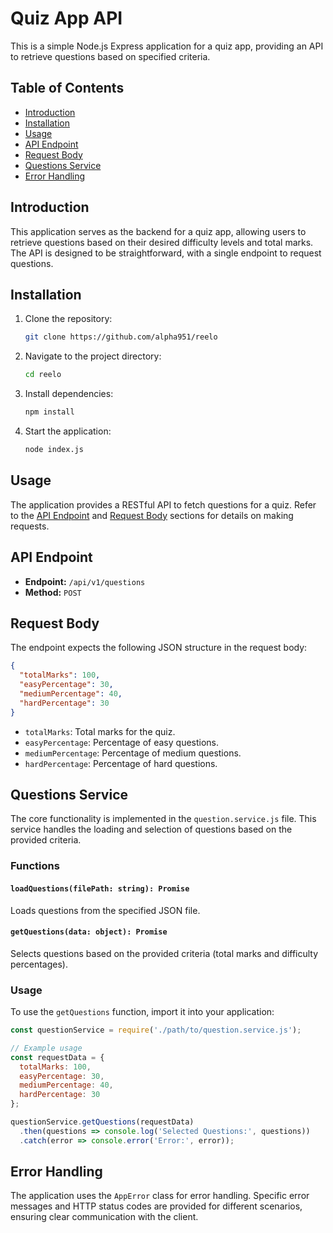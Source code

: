 # Quiz App API

This is a simple Node.js Express application for a quiz app, providing an API to retrieve questions based on specified criteria.

## Table of Contents

- [Introduction](#introduction)
- [Installation](#installation)
- [Usage](#usage)
- [API Endpoint](#api-endpoint)
- [Request Body](#request-body)
- [Questions Service](#questions-service)
- [Error Handling](#error-handling)

## Introduction

This application serves as the backend for a quiz app, allowing users to retrieve questions based on their desired difficulty levels and total marks. The API is designed to be straightforward, with a single endpoint to request questions.

## Installation

1. Clone the repository:

   ```bash
   git clone https://github.com/alpha951/reelo
   ```

2. Navigate to the project directory:

   ```bash
   cd reelo
   ```

3. Install dependencies:

   ```bash
   npm install
   ```

4. Start the application:

   ```bash
   node index.js
   ```

## Usage

The application provides a RESTful API to fetch questions for a quiz. Refer to the [API Endpoint](#api-endpoint) and [Request Body](#request-body) sections for details on making requests.

## API Endpoint

- **Endpoint:** `/api/v1/questions`
- **Method:** `POST`

## Request Body

The endpoint expects the following JSON structure in the request body:

```json
{
  "totalMarks": 100,
  "easyPercentage": 30,
  "mediumPercentage": 40,
  "hardPercentage": 30
}
```

- `totalMarks`: Total marks for the quiz.
- `easyPercentage`: Percentage of easy questions.
- `mediumPercentage`: Percentage of medium questions.
- `hardPercentage`: Percentage of hard questions.

## Questions Service

The core functionality is implemented in the `question.service.js` file. This service handles the loading and selection of questions based on the provided criteria.

### Functions

#### `loadQuestions(filePath: string): Promise`

Loads questions from the specified JSON file.

#### `getQuestions(data: object): Promise`

Selects questions based on the provided criteria (total marks and difficulty percentages).

### Usage

To use the `getQuestions` function, import it into your application:

```javascript
const questionService = require('./path/to/question.service.js');

// Example usage
const requestData = {
  totalMarks: 100,
  easyPercentage: 30,
  mediumPercentage: 40,
  hardPercentage: 30
};

questionService.getQuestions(requestData)
  .then(questions => console.log('Selected Questions:', questions))
  .catch(error => console.error('Error:', error));
```

## Error Handling

The application uses the `AppError` class for error handling. Specific error messages and HTTP status codes are provided for different scenarios, ensuring clear communication with the client.